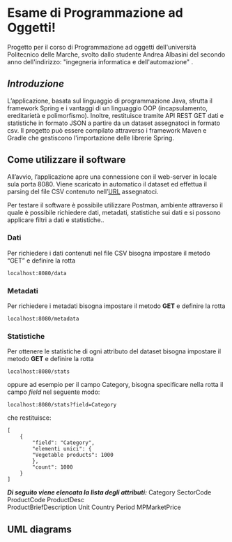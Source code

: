 
# Esame di Programmazione ad Oggetti!

Progetto per il corso di Programmazione ad oggetti dell'università Politecnico delle Marche, svolto dallo studente Andrea Albasini del secondo anno dell'indirizzo: "ingegneria informatica e dell'automazione" .


 

## *Introduzione*

L’applicazione, basata sul linguaggio di programmazione Java, sfrutta il framework Spring e i vantaggi di un linguaggio OOP (incapsulamento, ereditarietà e polimorfismo). Inoltre, restituisce tramite API REST GET dati e statistiche in formato JSON a partire da un dataset assegnatoci in formato csv. Il progetto può essere compilato attraverso i framework Maven e Gradle che gestiscono l'importazione delle librerie Spring.

## Come utilizzare il software

All’avvio, l’applicazione apre una connessione con il web-server in locale sula porta 8080. Viene scaricato in automatico il dataset ed effettua il parsing del file CSV contenuto nell’[URL](http://data.europa.eu/euodp/data/api/3/action/package_show?id=b8c13971-e315-470e-a125-40d67fe7067b) assegnatoci.

Per testare il software è possibile utilizzare Postman, ambiente attraverso il quale è possibile richiedere dati, metadati, statistiche sui dati e si possono applicare filtri a dati e statistiche..
### Dati
Per richiedere i dati contenuti nel file CSV bisogna impostare il metodo “GET” e definire la rotta

```
localhost:8080/data

```


### Metadati

Per richiedere i metadati bisogna impostare il metodo **GET** e definire la rotta

```
localhost:8080/metadata

```
### Statistiche

Per ottenere le statistiche di ogni attributo del dataset bisogna impostare il metodo **GET** e definire la rotta

```
localhost:8080/stats

```

oppure ad esempio per il campo Category, bisogna specificare nella rotta il campo _field_ nel seguente modo:

```
localhost:8080/stats?field=Category

```

che restituisce:

```
[
	{
		"field": "Category",
		"elementi unici": {
		"Vegetable products": 1000
		},
		"count": 1000
	}
]
```
_**Di seguito viene elencata la lista degli attributi:**_
Category
SectorCode
ProductCode 
ProductDesc  
ProductBriefDescription 
Unit
Country
Period
MPMarketPrice

## UML diagrams



<!--stackedit_data:
eyJoaXN0b3J5IjpbMTQxNjY3NzE3N119
-->